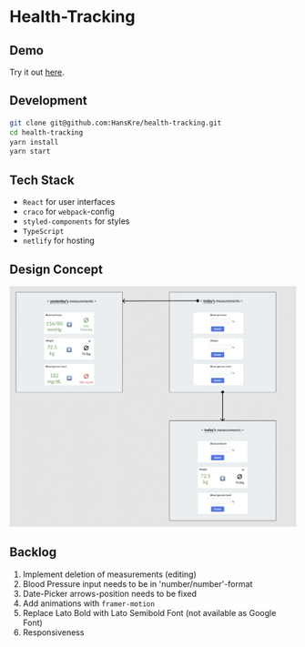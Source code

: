 # Health-Tracking

## Demo

Try it out [here](https://elastic-volhard-eece4d.netlify.app/).

## Development

```bash
git clone git@github.com:HansKre/health-tracking.git
cd health-tracking
yarn install
yarn start
```

## Tech Stack

- `React` for user interfaces
- `craco` for `webpack`-config
- `styled-components` for styles
- `TypeScript`
- `netlify` for hosting

## Design Concept

![design-concept](docs/design-concept.png)

## Backlog

1. Implement deletion of measurements (editing)
2. Blood Pressure input needs to be in 'number/number'-format
3. Date-Picker arrows-position needs to be fixed
4. Add animations with `framer-motion`
5. Replace Lato Bold with Lato Semibold Font (not available as Google Font)
6. Responsiveness
